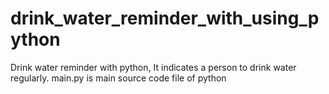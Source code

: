 # drink_water_reminder_with_using_python
Drink water reminder with python, It indicates a person to drink water regularly.
main.py is main source code file of python

